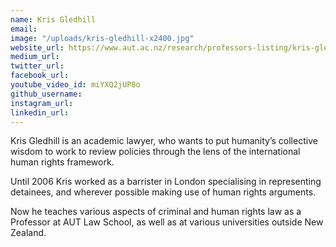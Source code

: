 ```yaml
---
name: Kris Gledhill
email: 
image: "/uploads/kris-gledhill-x2400.jpg"
website_url: https://www.aut.ac.nz/research/professors-listing/kris-gledhill
medium_url: 
twitter_url: 
facebook_url: 
youtube_video_id: miYXQ2jUP8o
github_username: 
instagram_url: 
linkedin_url: 
---
```


Kris Gledhill is an academic lawyer, who wants to put humanity’s collective wisdom to work to review policies through the lens of the international human rights framework.&nbsp;

Until 2006 Kris worked as a barrister in London specialising in representing detainees, and wherever possible making use of human rights arguments.&nbsp;

Now he teaches various aspects of criminal and human rights law as a Professor at AUT Law School, as well as at various universities outside New Zealand.&nbsp;
